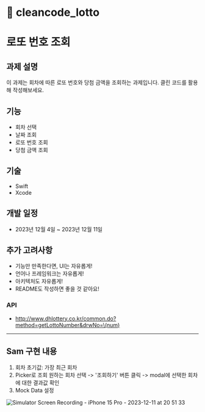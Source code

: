 # 🚿 cleancode_lotto

# 로또 번호 조회

## 과제 설명

이 과제는 회차에 따른 로또 번호와 당첨 금액을 조회하는 과제입니다.
클린 코드를 활용해 작성해보세요.

## 기능

* 회차 선택
* 날짜 조회
* 로또 번호 조회
* 당첨 금액 조회

## 기술

* Swift
* Xcode

## 개발 일정

* 2023년 12월 4일 ~ 2023년 12월 11일

## 추가 고려사항

* 기능만 만족한다면, UI는 자유롭게!
* 언어나 프레임워크는 자유롭게!
* 아키텍처도 자유롭게!
* README도 작성하면 좋을 것 같아요!

### API

* http://www.dhlottery.co.kr/common.do?method=getLottoNumber&drwNo=\(num)

---

## Sam 구현 내용
1. 회차 초기값: 가장 최근 회차 
2. Picker로 조회 원하는 회차 선택 -> '조회하기' 버튼 클릭 -> modal에 선택한 회차에 대한 결과값 확인
3. Mock Data 설정

![Simulator Screen Recording - iPhone 15 Pro - 2023-12-11 at 20 51 33](https://github.com/StudyiOS/cleancode_lotto/assets/126672733/81dcde2c-9dab-44ed-b67d-4f97e97c3326)

